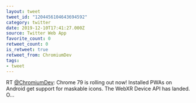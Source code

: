 ```yaml
---
layout: tweet
tweet_id: "1204456104643694592"
category: twitter
date: 2019-12-10T17:41:27.000Z
source: Twitter Web App
favorite_count: 0
retweet_count: 0
is_retweet: true
retweet_from: ChromiumDev
tags:
- tweet
---
```


RT [@ChromiumDev](https://twitter.com/@ChromiumDev): Chrome 79 is rolling out now! Installed PWAs on Android get support for maskable icons. The WebXR Device API has landed. O…

